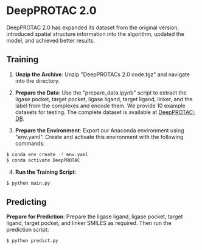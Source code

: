 # DeepPROTAC 2.0

DeepPROTAC 2.0 has expanded its dataset from the original version, introduced spatial structure information into the algorithm, updated the model, and achieved better results.

## Training

1. **Unzip the Archive**:
   Unzip "DeepPROTACs 2.0 code.tgz" and navigate into the directory.

2. **Prepare the Data**:
   Use the "prepare_data.ipynb" script to extract the ligase pocket, target pocket, ligase ligand, target ligand, linker, and the label from the complexes and encode them. We provide 10 example datasets for testing. The complete dataset is available at [DeepPROTAC-DB](https://bailab.siais.shanghaitech.edu.cn/services/deepprotac-db).

3. **Prepare the Environment**:
   Export our Anaconda environment using "env.yaml". Create and activate this environment with the following commands:
```bash
$ conda env create -f env.yaml 
$ conda activate DeepPROTAC
```

4. **Run the Training Script**:
```bash
$ python main.py
```

## Predicting

**Prepare for Prediction**:
Prepare the ligase ligand, ligase pocket, target ligand, target pocket, and linker SMILES as required. Then run the prediction script:
```bash
$ python predict.py
```
